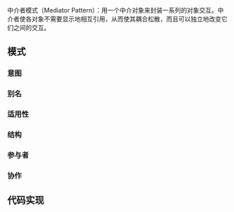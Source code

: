 中介者模式（Mediator Pattern）：用一个中介对象来封装一系列的对象交互。中介者使各对象不需要显示地相互引用，从而使其耦合松散，而且可以独立地改变它们之间的交互。

## 模式

### 意图

### 别名

### 适用性

### 结构

### 参与者

### 协作

## 代码实现